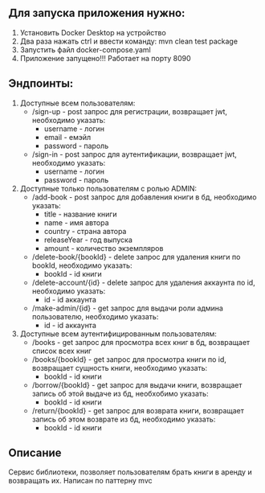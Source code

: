 ## Для запуска приложения нужно:

1. Установить Docker Desktop на устройство
2. Два раза нажать ctrl и ввести команду:
   mvn clean test package
3. Запустить файл docker-compose.yaml
4. Приложение запущено!!! Работает на порту 8090

## Эндпоинты:

1. Доступные всем пользователям:
    - /sign-up - post запрос для регистрации, возвращает jwt, необходимо указать:
        - username - логин
        - email - емэйл
        - password - пароль
    - /sign-in - post запрос для аутентификации, возвращает jwt, необходимо указать:
        - username - логин
        - password - пароль
2. Доступные только пользователям с ролью ADMIN:
    - /add-book - post запрос для добавления книги в бд, необходимо указать:
        - title - название книги
        - name - имя автора
        - country - страна автора
        - releaseYear - год выпуска
        - amount - количество экземпляров
    - /delete-book/{bookId} - delete запрос для удаления книги по bookId, необходимо указать:
        - bookId - id книги
    - /delete-account/{id} - delete запрос для удаления аккаунта по id, необходимо указать:
        - id - id аккаунта
    - /make-admin/{id} - get запрос для выдачи роли админа пользователю, необходимо указать:
        - id - id аккаунта
3. Доступные всем аутентифицированным пользователям:
    - /books - get запрос для просмотра всех книг в бд, возвращает список всех книг
    - /books/{bookId} - get запрос для просмотра книги по id, возвращает сущность книги, необходимо указать:
        - bookId - id книги
    - /borrow/{bookId} - get запрос для выдачи книги, возвращает запись об этой выдаче из бд, необхобимо указать:
        - bookId - id книги
    - /return/{bookId} - get запрос для возврата книги, возвращает запись об этом возврате из бд, необходимо указать:
        - bookId - id книги

## Описание

Сервис библиотеки, позволяет пользователям брать книги в аренду и возвращать их.
Написан по паттерну mvc